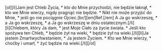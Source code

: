 [ol][li]Jam jest Chleb Życia, * kto do Mnie przychodzi, nie będzie łaknął, * kto we Mnie wierzy, nigdy pragnąć nie będzie. * Nikt nie może przyjść do Mnie, * jeśli go nie pociągnie Ojciec.[br/][em]Ref.[/em] A Ja go wskrzeszę, * a Ja go wskrzeszę, * a Ja go wskrzeszę w dniu ostatecznym.[/li][li]Chlebem, który Ja dam, * jest Moje Ciało za życie świata. * Jeśli kto spożywa ten Chleb, * będzie żył na wieki, * będzie żył na wieki.[/li][li]Ja jestem Zmartwychwstaniem, * Ja jestem Życiem. * Kto we Mnie wierzy, * choćby i umarł, * żyć będzie na wieki.[/li][/ol]